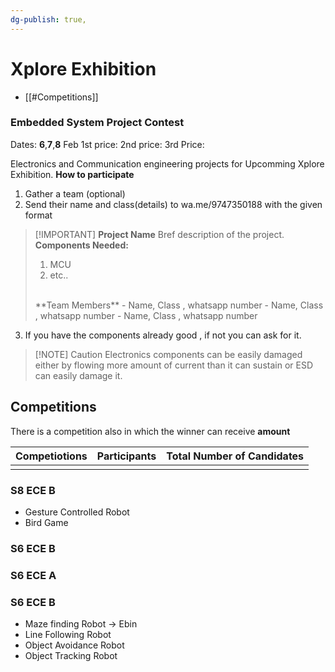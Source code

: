 ```yaml
---
dg-publish: true,
---
```


# Xplore Exhibition
- [[#Competitions]]
### **Embedded System Project Contest**
Dates: **6**,**7**,**8** Feb
1st price: 
2nd price: 
3rd Price: 

Electronics and Communication engineering projects for Upcomming Xplore Exhibition. 
**How to participate**
1. Gather a team (optional)
2. Send their name and class(details) to wa.me/9747350188 with the given format 
>[!IMPORTANT] **Project Name**
>Bref description of the project.
></br>
>**Components Needed:**
>1. MCU
>2. etc..
></br>
>**Team Members**
>- Name, Class , whatsapp number
>- Name, Class , whatsapp number
>- Name, Class , whatsapp number 

3. If you have the components already good , if not you can ask for it.

>[!NOTE] Caution
>Electronics components can be easily damaged either by flowing more amount of current than it can sustain or ESD can easily damage it.


## Competitions
There is a competition also in which the winner can receive __amount__ 

| Competiotions | Participants | Total Number of Candidates |
| ------------- | ------------ | -------------------------- |
|               |              |                            |



### S8 ECE B 
- Gesture Controlled Robot 
- Bird Game 

### S6 ECE B

### S6 ECE A

### S6 ECE B

- Maze finding Robot -> Ebin 
- Line Following Robot 
- Object Avoidance Robot 
- Object Tracking Robot 



